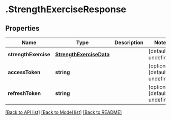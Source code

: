 # .StrengthExerciseResponse

## Properties

Name | Type | Description | Notes
------------ | ------------- | ------------- | -------------
**strengthExercise** | [**StrengthExerciseData**](StrengthExerciseData.md) |  | [default to undefined]
**accessToken** | **string** |  | [optional] [default to undefined]
**refreshToken** | **string** |  | [optional] [default to undefined]


[[Back to API list]](../README.md#documentation-for-api-endpoints) [[Back to Model list]](../README.md#documentation-for-models) [[Back to README]](../README.md)
